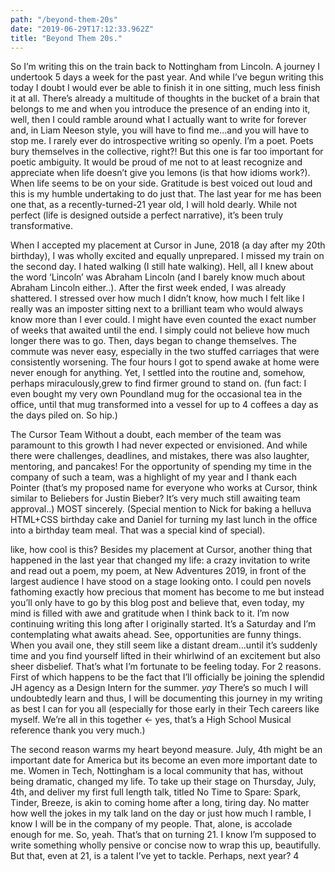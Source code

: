```yaml
---
path: "/beyond-them-20s"
date: "2019-06-29T17:12:33.962Z"
title: "Beyond Them 20s."
---
```

So I’m writing this on the train back to Nottingham from Lincoln. A journey I undertook 5 days a week for the past year. And while I’ve begun writing this today I doubt I would ever be able to finish it in one sitting, much less finish it at all. There’s already a multitude of thoughts in the bucket of a brain that belongs to me and when you introduce the presence of an ending into it, well, then I could ramble around what I actually want to write for forever and, in Liam Neeson style, you will have to find me…and you will have to stop me.
I rarely ever do introspective writing so openly. I’m a poet. Poets bury themselves in the collective, right?! But this one is far too important for poetic ambiguity. It would be proud of me not to at least recognize and appreciate when life doesn’t give you lemons (is that how idioms work?). When life seems to be on your side. Gratitude is best voiced out loud and this is my humble undertaking to do just that.
The last year for me has been one that, as a recently-turned-21 year old, I will hold dearly. While not perfect (life is designed outside a perfect narrative), it’s been truly transformative.

When I accepted my placement at Cursor in June, 2018 (a day after my 20th birthday), I was wholly excited and equally unprepared. I missed my train on the second day. I hated walking (I still hate walking). Hell, all I knew about the word ‘Lincoln’ was Abraham Lincoln (and I barely know much about Abraham Lincoln either..). After the first week ended, I was already shattered. I stressed over how much I didn’t know, how much I felt like I really was an imposter sitting next to a brilliant team who would always know more than I ever could. I might have even counted the exact number of weeks that awaited until the end. I simply could not believe how much longer there was to go.
Then, days began to change themselves. The commute was never easy, especially in the two stuffed carriages that were consistently worsening. The four hours I got to spend awake at home were never enough for anything. Yet, I settled into the routine and, somehow, perhaps miraculously,grew to find firmer ground to stand on. (fun fact: I even bought my very own Poundland mug for the occasional tea in the office, until that mug transformed into a vessel for up to 4 coffees a day as the days piled on. So hip.)

The Cursor Team
Without a doubt, each member of the team was paramount to this growth I had never expected or envisioned. And while there were challenges, deadlines, and mistakes, there was also laughter, mentoring, and pancakes!
For the opportunity of spending my time in the company of such a team, was a highlight of my year and I thank each Pointer (that’s my proposed name for everyone who works at Cursor, think similar to Beliebers for Justin Bieber? It’s very much still awaiting team approval..) MOST sincerely. (Special mention to Nick for baking a helluva HTML+CSS birthday cake and Daniel for turning my last lunch in the office into a birthday team meal. That was a special kind of special).

like, how cool is this?
Besides my placement at Cursor, another thing that happened in the last year that changed my life: a crazy invitation to write and read out a poem, my poem, at New Adventures 2019, in front of the largest audience I have stood on a stage looking onto. I could pen novels fathoming exactly how precious that moment has become to me but instead you’ll only have to go by this blog post and believe that, even today, my mind is filled with awe and gratitude when I think back to it.
I’m now continuing writing this long after I originally started. It’s a Saturday and I’m contemplating what awaits ahead. See, opportunities are funny things. When you avail one, they still seem like a distant dream…until it’s suddenly time and you find yourself lifted in their whirlwind of an excitement but also sheer disbelief. That’s what I’m fortunate to be feeling today. For 2 reasons.
First of which happens to be the fact that I’ll officially be joining the splendid JH agency as a Design Intern for the summer. *yay* There’s so much I will undoubtedly learn and thus, I will be documenting this journey in my writing as best I can for you all (especially for those early in their Tech careers like myself. We’re all in this together ← yes, that’s a High School Musical reference thank you very much.)

The second reason warms my heart beyond measure.
July, 4th might be an important date for America but its become an even more important date to me. Women in Tech, Nottingham is a local community that has, without being dramatic, changed my life. To take up their stage on Thursday, July, 4th, and deliver my first full length talk, titled No Time to Spare: Spark, Tinder, Breeze, is akin to coming home after a long, tiring day. No matter how well the jokes in my talk land on the day or just how much I ramble, I know I will be in the company of my people. That, alone, is accolade enough for me.
So, yeah. That’s that on turning 21. I know I’m supposed to write something wholly pensive or concise now to wrap this up, beautifully. But that, even at 21, is a talent I’ve yet to tackle.
Perhaps, next year?
4

